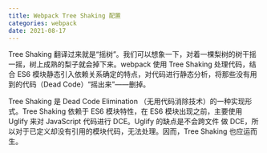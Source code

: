 ```yaml
---
title: Webpack Tree Shaking 配置
categories: webpack
date: 2021-08-17
---
```


Tree Shaking 翻译过来就是“摇树”。我们可以想象一下，对着一棵梨树的树干摇一摇，树上成熟的梨子就会掉下来。webpack 使用 Tree Shaking 处理代码，结合 ES6 模块静态引入依赖关系确定的特点，对代码进行静态分析，将那些没有用到的代码（Dead Code）“摇出来”——删掉。

<!-- more -->

Tree Shaking 是 Dead Code Elimination （无用代码消除技术）的一种实现形式。Tree Shaking 依赖于 ES6 模块特性，在 ES6 模块出现之前，主要使用 Uglify 来对 JavaScript 代码进行 DCE。Uglify 的缺点是不会跨文件 做 DCE，所以对于已定义却没有引用的模块代码，无法处理。因而，Tree Shaking 也应运而生。
